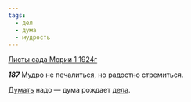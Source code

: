 ```yaml
---
tags:
  - дел
  - дума
  - мудрость
---
```


[Листы сада Мории 1 1924г](https://127.0.0.1:4002/agni/1924)

___187___
[Мудро](../../../tags/#мудрость) не печалиться, но радостно стремиться.   

[Думать](../../../tags/#дума) надо — дума рождает [дела](../../../tags/#дел).   

